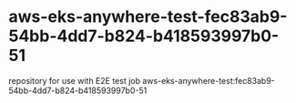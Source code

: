 # aws-eks-anywhere-test-fec83ab9-54bb-4dd7-b824-b418593997b0-51
repository for use with E2E test job aws-eks-anywhere-test:fec83ab9-54bb-4dd7-b824-b418593997b0-51
